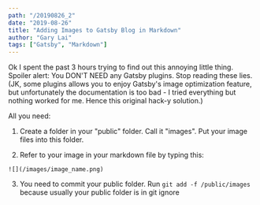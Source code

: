 ```yaml
---
path: "/20190826_2"
date: "2019-08-26"
title: "Adding Images to Gatsby Blog in Markdown"
author: "Gary Lai"
tags: ["Gatsby", "Markdown"]
---
```


Ok I spent the past 3 hours trying to find out this annoying little thing. Spoiler alert: You DON'T NEED any Gatsby plugins. Stop reading these lies. (JK, some plugins allows you to enjoy Gatsby's image optimization feature, but unfortunately the documentation is too bad - I tried everything but nothing worked for me. Hence this original hack-y solution.)

All you need:

1. Create a folder in your "public" folder. Call it "images". Put your image files into this folder.

2. Refer to your image in your markdown file by typing this:

`![](/images/image_name.png)`

3. You need to commit your public folder. Run `git add -f /public/images` because usually your public folder is in git ignore
